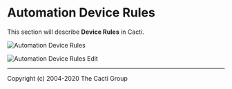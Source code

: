 # Automation Device Rules

This section will describe **Device Rules** in Cacti.

![Automation Device Rules](images/automation-device-templates.png)

![Automation Device Rules Edit](images/automation-device-templates-edit1.png)

---
Copyright (c) 2004-2020 The Cacti Group
